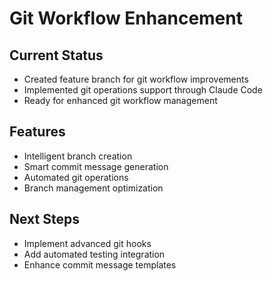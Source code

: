 # Git Workflow Enhancement

## Current Status
- Created feature branch for git workflow improvements
- Implemented git operations support through Claude Code
- Ready for enhanced git workflow management

## Features
- Intelligent branch creation
- Smart commit message generation
- Automated git operations
- Branch management optimization

## Next Steps
- Implement advanced git hooks
- Add automated testing integration
- Enhance commit message templates